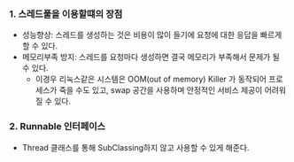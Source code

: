 ### 1. 스레드풀을 이용할떄의 장점
- 성능향상: 스레드를 생성하는 것은 비용이 많이 들기에 요청에 대한 응답을 빠르게 할 수 있다.
- 메모리부족 방지: 스레드를 요청마다 생성하면 결국 메모리가 부족해서 문제가 될 수 있다.
  - 이경우 리눅스같은 시스템은 OOM(out of memory) Killer 가 동작되어 프로세스가 죽을 수도 있고, swap 공간을 사용하며 안정적인 서비스 제공이 어려워 질 수 있다.

### 2. Runnable 인터페이스
- Thread 클래스를 통해 SubClassing하지 않고 사용할 수 있게 해준다.

